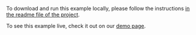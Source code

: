To download and run this example locally, please follow the instructions [in the readme file of the project](https://github.com/acidb/mobiscroll-demos-javascript?tab=readme-ov-file#mobiscroll-javascript-demos).

To see this example live, check it out on our [demo page](https://demo.mobiscroll.com/javascript/eventcalendar/gregorian-jalali-hijri#).